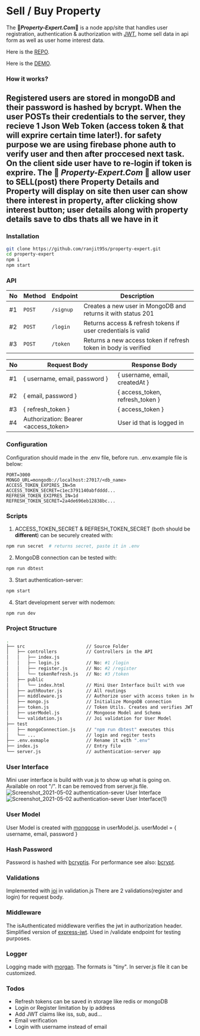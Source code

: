 # Sell / Buy Property
The :house_with_garden:**_Property-Expert.Com_**:house_with_garden: is a node app/site that handles user registration, authentication & authorization with [JWT](https://www.npmjs.com/package/jsonwebtoken), home sell data in api form as well as user home interest data.

Here is the [REPO](https://github.com/ranjit95s/property-expert).

Here is the [DEMO](https://property-expert.herokuapp.com/).

### How it works?

Registered users are stored in mongoDB and their password is hashed by bcrypt. When the user POSTs their credentials to the server, they recieve 1 Json Web Token (access token & that will exprire certain time later!).
for safety purpose we are using firebase phone auth to verify user and then after proccesed next task.
On the client side user have to re-login if token is exprire.
The :house_with_garden: **_Property-Expert.Com_** :house_with_garden: allow user to SELL(post) there Property Details and Property will display on site then user can show there interest in property, after clicking show interest button; user details along with property details save to dbs thats all we have in it
-----

### Installation
```bash
git clone https://github.com/ranjit95s/property-expert.git
cd property-expert
npm i
npm start
```

### API

| No  | Method | Endpoint    | Description                                                                   |
| --- | ------ | ----------- | ----------------------------------------------------------------------------- |
| #1  | `POST` | `/signup`   | Creates a new user in MongoDB and returns it with status 201                  |
| #2  | `POST` | `/login`    | Returns access & refresh tokens if user credentials is valid                  |
| #3  | `POST` | `/token`    | Returns a new access token if refresh token in body is verified               |


| No  | Request Body                         | Response Body                   |
| --- | ------------------------------------ | ------------------------------- |
| #1  | { username, email, password }        | { username, email, createdAt }  |
| #2  | { email, password }                  | { access_token, refresh_token } |
| #3  | { refresh_token }                    | { access_token }                |
| #4  | Authorization: Bearer <access_token> | User id that is logged in       |


### Configuration
Configuration should made in the .env file, before run. .env.example file is below:
```env
PORT=3000
MONGO_URL=mongodb://localhost:27017/<db_name>
ACCESS_TOKEN_EXPIRES_IN=5m
ACCESS_TOKEN_SECRET=c1ec3791140abfdddd...
REFRESH_TOKEN_EXIPRES_IN=1d
REFRESH_TOKEN_SECRET=2a4de696eb12838bc...
```

### Scripts

1. ACCESS_TOKEN_SECRET & REFRESH_TOKEN_SECRET (both should be **different**) can be securely created with:
```bash
npm run secret  # returns secret, paste it in .env
```
2. MongoDB connection can be tested with:
```bash
npm run dbtest
```
3. Start authentication-server:
```bash
npm start
```
4. Start development server with nodemon:
```bash
npm run dev
```


### Project Structure

```bash
.
├── src                       // Source Folder
│   ├── controllers           // Controllers in the API
│   │   ├── index.js
│   │   ├── login.js          // No: #1 /login
│   │   ├── register.js       // No: #2 /register
│   │   └── tokenRefresh.js   // No: #3 /token 
│   ├── public
│   │   └── index.html        // Mini User Interface built with vue
│   ├── authRouter.js         // All routings 
│   ├── middleware.js         // Authorize user with access token in header
│   ├── mongo.js              // Initialize MongoDB connection
│   ├── token.js              // Token Utils. Creates and verifies JWT
│   ├── userModel.js          // Mongoose Model and Schema
│   └── validation.js         // Joi validation for User Model
├── test
│   ├── mongoConnection.js    // "npm run dbtest" executes this
│   └── ...                   // login and regiter tests
├── .env.exmaple              // Rename it with ".env"
├── index.js                  // Entry file
└── server.js                 // authentication-server app
```


### User Interface
Mini user interface is build with vue.js to show up what is going on.
Available on root "/". It can be removed from server.js file.
![Screenshot_2021-05-02 authentication-sever User Interface](https://user-images.githubusercontent.com/39749730/116825809-808cf700-ab99-11eb-8b30-98a5cfbc8f3e.png)
![Screenshot_2021-05-02 authentication-sever User Interface(1)](https://user-images.githubusercontent.com/39749730/116825812-8256ba80-ab99-11eb-9e98-9f9741344224.png)

### User Model
User Model is created with [mongoose](https://www.npmjs.com/package/mongoose) in userModel.js.
userModel = { username, email, password }

### Hash Password
Password is hashed with [bcryptjs](https://www.npmjs.com/package/bcryptjs).
For performance see also: [bcrypt](https://www.npmjs.com/package/bcrypt).

### Validations
Implemented with [joi](https://joi.dev/api/?v=17.4.0) in validation.js
There are 2 validations(register and login) for request body.

### Middleware
The isAuthenticated middleware verifies the jwt in authorization header.
Simplified version of [express-jwt](https://www.npmjs.com/package/express-jwt).
Used in /validate endpoint for testing purposes.

### Logger
Logging made with [morgan](https://www.npmjs.com/package/morgan).
The formats is "tiny". In server.js file it can be customized.

### Todos
- Refresh tokens can be saved in storage like redis or mongoDB
- Login or Register limitation by ip address
- Add JWT claims like iss, sub, aud...
- Email verification
- Login with username instead of email

